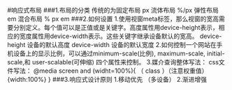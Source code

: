 #响应式布局
###1.布局的分类
        传统的为固定布局 px
        流体布局         %/px
        弹性布局         em
        混合布局         % px em 
###2.如何设置
    1.使用视窗meta标签，那么视窗的宽高需要分别定义。每个值可以是正值或是关键字。高度属性用device-height表示，相应的宽度属性用device-width表示。这些关键字继承设备默认的宽高。
        device-height 设备的默认高度
        device-width 设备的默认宽度
    2.如何控制一个网站在手机设备上的显示比例，可以通过minimum-scale(比例), maximum-scale, initial-scale,和 user-scalable(可伸缩) 四个属性来控制。
    3.媒介查询整体写法：
        <title>
            <meta name = "viewport" content="
                width = device-width,     //设备宽度
                initial - scale = 1.0,     //初始比例
                minimum - scale = 1.0,   //最小宽度
                maximum - scale = 1.0,     //最大宽度
                user - scalable = no "     //用户是否可以手动缩放
        </title>
        css文件写法：
        @media screen and (widht=100%){
           （ class ）（注意权重值）{width:100%}
        }
###3.响应式设计原则
    1.移动优先 （多设备）
    2.渐进增强

